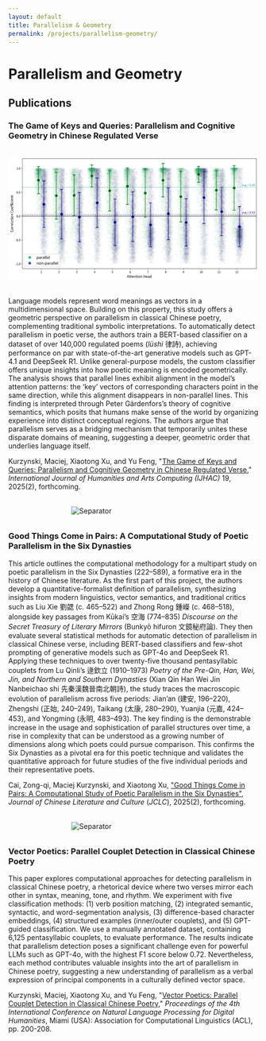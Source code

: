 ```yaml
---
layout: default
title: Parallelism & Geometry
permalink: /projects/parallelism-geometry/
---
```

# Parallelism and Geometry

## Publications

### The Game of Keys and Queries: Parallelism and Cognitive Geometry in Chinese Regulated Verse

<img src="main.png" alt="Geometry of Parallelism" style="max-width: 100%; height: auto; margin: 2rem auto; display: block;">

Language models represent word meanings as vectors in a multidimensional space. Building on this property, this study offers a geometric perspective on parallelism in classical Chinese poetry, complementing traditional symbolic interpretations. To automatically detect parallelism in poetic verse, the authors train a BERT-based classifier on a dataset of over 140,000 regulated poems (*lüshi* 律詩), achieving performance on par with state-of-the-art generative models such as GPT-4.1 and DeepSeek R1. Unlike general-purpose models, the custom classifier offers unique insights into how poetic meaning is encoded geometrically. The analysis shows that parallel lines exhibit alignment in the model’s attention patterns: the ‘key’ vectors of corresponding characters point in the same direction, while this alignment disappears in non-parallel lines. This finding is interpreted through Peter Gärdenfors’s theory of cognitive semantics, which posits that humans make sense of the world by organizing experience into distinct conceptual regions. The authors argue that parallelism serves as a bridging mechanism that temporarily unites these disparate domains of meaning, suggesting a deeper, geometric order that underlies language itself.

Kurzynski, Maciej, Xiaotong Xu, and Yu Feng, "[The Game of Keys and Queries: Parallelism and Cognitive Geometry in Chinese Regulated Verse](#)," *International Journal of Humanities and Arts Computing (IJHAC)* 19, 2025(2), forthcoming.

<img src="{{ site.baseurl }}/assets/img/separator.png" alt="Separator" style="width: 250px; height: auto; margin: 2rem auto; display: block;">

### Good Things Come in Pairs: A Computational Study of Poetic Parallelism in the Six Dynasties

This article outlines the computational methodology for a multipart study on poetic parallelism in the Six Dynasties (222–589), a formative era in the history of Chinese literature. As the first part of this project, the authors develop a quantitative-formalist definition of parallelism, synthesizing insights from modern linguistics, vector semantics, and traditional critics such as Liu Xie 劉勰 (c. 465–522) and Zhong Rong 鍾嶸 (c. 468–518), alongside key passages from Kūkai’s 空海 (774–835) *Discourse on the Secret Treasury of Literary Mirrors* (Bunkyō hifuron 文鏡秘府論). They then evaluate several statistical methods for automatic detection of parallelism in classical Chinese verse, including BERT-based classifiers and few-shot prompting of generative models such as GPT-4o and DeepSeek R1. Applying these techniques to over twenty-five thousand pentasyllabic couplets from Lu Qinli’s 逯欽立 (1910–1973) *Poetry of the Pre-Qin, Han, Wei, Jin, and Northern and Southern Dynasties* (Xian Qin Han Wei Jin Nanbeichao shi 先秦漢魏晉南北朝詩), the study traces the macroscopic evolution of parallelism across five periods: Jian’an (建安, 196–220), Zhengshi (正始, 240–249), Taikang (太康, 280–290), Yuanjia (元嘉, 424–453), and Yongming (永明, 483–493). The key finding is the demonstrable increase in the usage and sophistication of parallel structures over time, a rise in complexity that can be understood as a growing number of dimensions along which poets could pursue comparison. This confirms the Six Dynasties as a pivotal era for this poetic technique and validates the quantitative approach for future studies of the five individual periods and their representative poets.

Cai, Zong-qi, Maciej Kurzynski, and Xiaotong Xu, ["Good Things Come in Pairs: A Computational Study of Poetic Parallelism in the Six Dynasties"](#), *Journal of Chinese Literature and Culture* (*JCLC*), 2025(2), forthcoming.

<img src="{{ site.baseurl }}/assets/img/separator.png" alt="Separator" style="width: 250px; height: auto; margin: 2rem auto; display: block;">

### Vector Poetics: Parallel Couplet Detection in Classical Chinese Poetry

This paper explores computational approaches for detecting parallelism in classical Chinese poetry, a rhetorical device where two verses mirror each other in syntax, meaning, tone, and rhythm. We experiment with five classification methods: (1) verb position matching, (2) integrated semantic, syntactic, and word-segmentation analysis, (3) difference-based character embeddings, (4) structured examples (inner/outer couplets), and (5) GPT-guided classification. We use a manually annotated dataset, containing 6,125 pentasyllabic couplets, to evaluate performance. The results indicate that parallelism detection poses a significant challenge even for powerful LLMs such as GPT-4o, with the highest F1 score below 0.72. Nevertheless, each method contributes valuable insights into the art of parallelism in Chinese poetry, suggesting a new understanding of parallelism as a verbal expression of principal components in a culturally defined vector space.

Kurzynski, Maciej, Xiaotong Xu, and Yu Feng, "[Vector Poetics: Parallel Couplet Detection in Classical Chinese Poetry](https://aclanthology.org/2024.nlp4dh-1.19/)," *Proceedings of the 4th International Conference on Natural Language Processing for Digital Humanities*, Miami (USA): Association for Computational Linguistics (ACL), pp. 200-208. 

